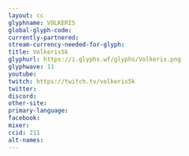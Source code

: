 ```yaml
---
layout: cc
glyphname: VOLKERIS
global-glyph-code: 
currently-partnered: 
stream-currency-needed-for-glyph: 
title: Volkeris5k
glyphurl: https://i.glyphs.wf/glyphs/Volkeris.png
glyphwave: 11
youtube: 
twitch: https://twitch.tv/volkeris5k
twitter: 
discord: 
other-site: 
primary-language: 
facebook: 
mixer: 
ccid: 211
alt-names: 
---
```


